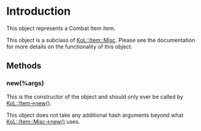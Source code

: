 

# Introduction #

This object represents a Combat Item item.

This object is a subclass of [KoL::Item::Misc](PerlKoLItemMisc.md). Please see the documentation for more details on the functionality of this object.

## Methods ##
### new(%args) ###
This is the constructor of the object and should only ever be called by [KoL::Item->new()](PerlKoLItem#new(%args).md).

This object does not take any additional hash arguments beyond what [KoL::Item::Misc->new()](PerlKoLItemMisc#new(%args).md) uses.